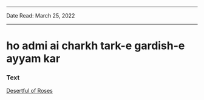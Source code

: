***
Date Read: March 25, 2022
***

# ho admi ai charkh tark-e gardish-e ayyam kar

### Text
[Desertful of Roses](http://www.columbia.edu/itc/mealac/pritchett/00garden/02c/0220/index_0220.html)

